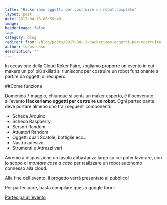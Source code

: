 ```yaml
---
title: "Hackeriamo oggetti per costruire un robot completo"
layout: post
date: 2017-04-13 06:59:40
image: 
headerImage: false
tag: 
category: blog
redirect_from: /blog/posts/2017-04-13-hackeriamo-oggetti-per-costruire-un-robot-completo
author: ludusrusso
description: ""
---
```


In occasione della Cloud Roker Faire, vogliamo proporre un evento in cui makers un po' più skillati si riuniscono per costruire un robot funzionante a partire da oggetti di recupero.

##Come funziona

Domenica 7 maggio, chiunque si senta un maker esperto, è il benvenuto all'evento **Hackeriamo oggetti per costruire un robot**. Ogni partecipante deve portare almeno uno tra i seguenti componenti:

- Scheda Arduino
- Scheda Raspberry
- Sersori Random
- Attuatori Random
- Oggetti quali Scatole, bottiglie ecc...
- Nastro adesivo
- Strumenti e Attrezzi vari

Avremo a disposizione un tavolo abbastanza largo su cui poter lavorare, con lo scopo di *montare cose a caso* per realizzare un robot autonomo connesso alla cloud.

Alla fine dell'evento, il progetto verrà presentato al pubblico!

Per partecipare, basta compilare questo google form:

<a type="button" href="https://goo.gl/forms/Km0XwYWtqt30OdQC2" class="btn btn-bg btn-default"> Partecipa all'evento</a>